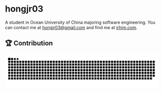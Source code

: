 # hongjr03

A student in Ocean University of China majoring software engineering. You can contact me at hongjr03@gmail.com and find me at [jrhim.com](https://jrhim.com/).

## 🏆 Contribution

<picture>
  <source media="(prefers-color-scheme: dark)" srcset="https://raw.githubusercontent.com/hongjr03/hongjr03/output/github-contribution-grid-snake-dark.svg" />
  <source media="(prefers-color-scheme: light)" srcset="https://raw.githubusercontent.com/hongjr03/hongjr03/output/github-contribution-grid-snake.svg" />
  <img alt="github contribution grid snake animation" src="https://raw.githubusercontent.com/hongjr03/hongjr03/output/github-contribution-grid-snake.svg" />
</picture>
